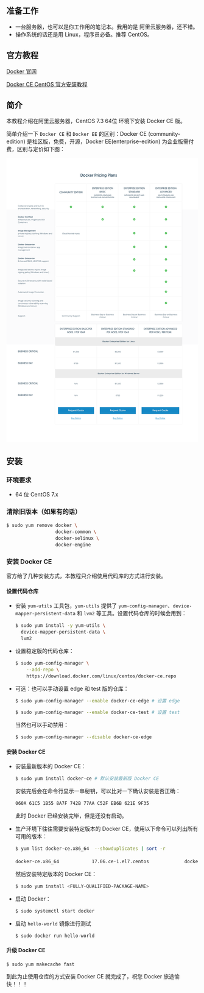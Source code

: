 ## 准备工作

* 一台服务器，也可以是你工作用的笔记本。我用的是 阿里云服务器，还不错。
* 操作系统的话还是用 Linux，程序员必备。推荐 CentOS。

## 官方教程
[Docker 官网](https://www.docker.com/)

[Docker CE CentOS 官方安装教程](https://docs.docker.com/engine/installation/linux/docker-ce/centos/)

## 简介

本教程介绍在阿里云服务器，CentOS 7.3 64位 环境下安装 Docker CE 版。

简单介绍一下 `Docker CE` 和 `Docker EE` 的区别：Docker CE (community-edition) 是社区版，免费，开源，Docker EE(enterprise-edition) 为企业版需付费，区别与定价如下图：

![](https://github.com/Txiaozhe/docs/blob/master/docker/docker-plan.png)

## 安装

### 环境要求

* 64 位 CentOS 7.x

### 清除旧版本（如果有的话）

```sh
$ sudo yum remove docker \
                  docker-common \
                  docker-selinux \
                  docker-engine
```

### 安装 Docker CE

官方给了几种安装方式，本教程只介绍使用代码库的方式进行安装。

#### 设置代码仓库

* 安装 `yum-utils` 工具包，`yum-utils` 提供了 `yum-config-manager`、`device-mapper-persistent-data` 和 `lvm2` 等工具。设置代码仓库的时候会用到：

  ```sh
  $ sudo yum install -y yum-utils \
    device-mapper-persistent-data \
    lvm2
  ```

* 设置稳定版的代码仓库：

  ```sh
  $ sudo yum-config-manager \
      --add-repo \
      https://download.docker.com/linux/centos/docker-ce.repo
  ```

* 可选：也可以手动设置 edge 和 test 版的仓库：

  ```sh
  $ sudo yum-config-manager --enable docker-ce-edge # 设置 edge
  ```

  ```sh
  $ sudo yum-config-manager --enable docker-ce-test # 设置 test
  ```

  当然也可以手动禁用：

  ```sh
  $ sudo yum-config-manager --disable docker-ce-edge
  ```

#### 安装 Docker CE

* 安装最新版本的 Docker CE：

  ```sh
  $ sudo yum install docker-ce # 默认安装最新版 Docker CE
  ```

  安装完后会在命令行显示一串秘钥，可以比对一下确认安装是否正确：

  ```sh
  060A 61C5 1B55 8A7F 742B 77AA C52F EB6B 621E 9F35
  ```

  此时 Docker 已经安装完毕，但是还没有启动。

* 生产环境下往往需要安装特定版本的 Docker CE，使用以下命令可以列出所有可用的版本：

  ```sh
  $ yum list docker-ce.x86_64  --showduplicates | sort -r

  docker-ce.x86_64            17.06.ce-1.el7.centos             docker-ce-stable
  ```

  然后安装特定版本的 Docker CE：

  ```sh
  $ sudo yum install <FULLY-QUALIFIED-PACKAGE-NAME>
  ```

* 启动 Docker：

  ```sh
  $ sudo systemctl start docker
  ```

* 启动  `hello-world` 镜像进行测试

  ```sh
  $ sudo docker run hello-world
  ```

#### 升级 Docker CE

```sh
$ sudo yum makecache fast
```

到此为止使用仓库的方式安装 Docker CE 就完成了，祝您 Docker 旅途愉快！！！